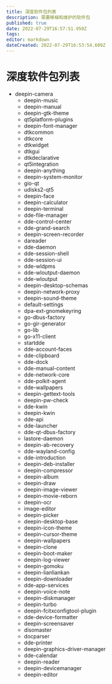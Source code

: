 ```yaml
---
title: 深度软件包列表
description: 需要移植和维护的软件包
published: true
date: 2022-07-29T16:57:51.950Z
tags: 
editor: markdown
dateCreated: 2022-07-29T16:53:54.609Z
---
```


# 深度软件包列表
   - deepin-camera
     - deepin-music
     - deepin-manual
      - deepin-gtk-theme
      - qt5platform-plugins
      - deepin-font-manager
      - dtkcommon
      - dtkcore
      - dtkwidget
      - dtkgui
      - dtkdeclarative
      - qt5integration
      - deepin-anything
      - deepin-system-monitor
      - gio-qt
      - udisks2-qt5
      - deepin-face
      - deepin-calculator
      - deepin-terminal
      - dde-file-manager
      - dde-control-center
      - dde-grand-search
      - deepin-screen-recorder
      - dareader
      - dde-daemon
      - dde-session-shell
      - dde-session-ui
      - dde-wldpms
      - dde-wloutput-daemon
      - dde-wloutput
      - deepin-desktop-schemas
      - deepin-network-proxy
      - deepin-sound-theme
      - default-settings
      - dpa-ext-gnomekeyring
      - go-dbus-factory
      - go-gir-generator
      - go-lib
      - go-x11-client
      - startdde
      - dde-account-faces
      - dde-clipboard
      - dde-dock
      - dde-manual-content
      - dde-network-core
      - dde-polkit-agent
      - dde-wallpapers
      - deepin-gettext-tools
      - deepin-pw-check
      - dde-kwin
      - deepin-kwin
      - dde-api
      - dde-launcher
      - dde-qt-dbus-factory
      - lastore-daemon
      - deepin-ab-recovery
      - dde-wayland-config
      - dde-introduction
      - deepin-deb-installer
      - deepin-compressor
      - deepin-album
      - deepin-draw
      - deepin-image-viewer
      - deepin-movie-reborn
      - deepin-ocr
      - image-editor
      - deepin-picker
      - deepin-desktop-base
      - deepin-icon-theme
      - deepin-cursor-theme
      - deepin-wallpapers
      - deepin-clone
      - deepin-boot-maker
      - deepin-log-viewer
      - deepin-gomoku
      - deepin-lianliankan
      - deepin-downloader
      - dde-app-services
      - deepin-voice-note
      - deepin-diskmanager
      - deepin-turbo
      - deepin-fcitxconfigtool-plugin
      - dde-device-formatter
      - deepin-screensaver
      - disomaster
      - docparser
      - dde-printer
      - deepin-graphics-driver-manager
      - dde-calendar
      - deepin-reader
      - deepin-devicemanager
      - deepin-editor